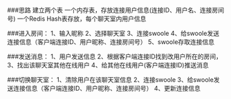 
###思路
建立两个表
一个内存表，存放连接用户信息(连接ID、用户名、连接房间号)
一个Redis Hash表存放，每个聊天室内用户信息



###进入房间：
1、输入昵称
2、选择聊天室
3、连接swoole
4、给swoole发送连接信息（客户端连接ID、用户昵称、连接房间号）
5、swoole存取连接信息

###发送消息：
1、用户发送信息
2、根据客户端连接ID找到改用户所在的房间，
3、找出该聊天室其他在线用户
4、给其他在线用户(客户端连接ID)推送消息

###切换聊天室：
1、清除用户在该聊天室信息
2、连接swoole
3、给swoole发送连接信息（客户端连接ID、用户昵称、连接房间号）
4、更新连接信息
